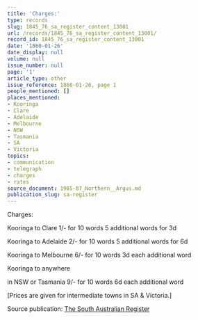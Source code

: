 ```yaml
---
title: 'Charges:'
type: records
slug: 1845_76_sa_register_content_13001
url: /records/1845_76_sa_register_content_13001/
record_id: 1845_76_sa_register_content_13001
date: '1860-01-26'
date_display: null
volume: null
issue_number: null
page: '1'
article_type: other
issue_reference: 1860-01-26, page 1
people_mentioned: []
places_mentioned:
- Kooringa
- Clare
- Adelaide
- Melbourne
- NSW
- Tasmania
- SA
- Victoria
topics:
- communication
- telegraph
- charges
- rates
source_document: 1985-87_Northern__Argus.md
publication_slug: sa-register
---
```


Charges:

Kooringa to Clare		1/- for 10 words	5 additional words for 3d

Kooringa to Adelaide		2/- for 10 words	5 additional words for 6d

Kooringa to Melbourne		6/- for 10 words	3d each additional word

Kooringa to anywhere

in NSW or Tasmania		9/- for 10 words	6d each additional word

[Prices are given for intermediate towns in SA & Victoria.]

Source publication: [The South Australian Register](/publications/sa-register/)
